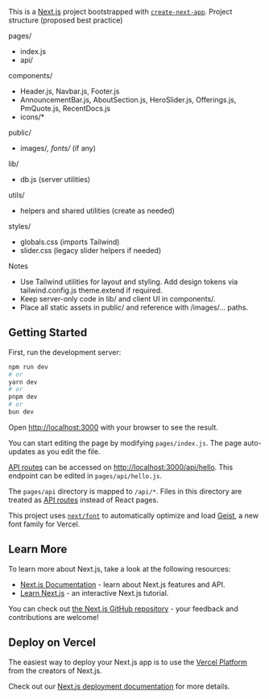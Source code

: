 This is a [Next.js](https://nextjs.org) project bootstrapped with [`create-next-app`](https://nextjs.org/docs/pages/api-reference/create-next-app).
Project structure (proposed best practice)

pages/
- index.js
- api/

components/
- Header.js, Navbar.js, Footer.js
- AnnouncementBar.js, AboutSection.js, HeroSlider.js, Offerings.js, PmQuote.js, RecentDocs.js
- icons/*

public/
- images/*, fonts/* (if any)

lib/
- db.js (server utilities)

utils/
- helpers and shared utilities (create as needed)

styles/
- globals.css (imports Tailwind)
- slider.css (legacy slider helpers if needed)

Notes
- Use Tailwind utilities for layout and styling. Add design tokens via tailwind.config.js theme.extend if required.
- Keep server-only code in lib/ and client UI in components/.
- Place all static assets in public/ and reference with /images/... paths.
## Getting Started

First, run the development server:

```bash
npm run dev
# or
yarn dev
# or
pnpm dev
# or
bun dev
```

Open [http://localhost:3000](http://localhost:3000) with your browser to see the result.

You can start editing the page by modifying `pages/index.js`. The page auto-updates as you edit the file.

[API routes](https://nextjs.org/docs/pages/building-your-application/routing/api-routes) can be accessed on [http://localhost:3000/api/hello](http://localhost:3000/api/hello). This endpoint can be edited in `pages/api/hello.js`.

The `pages/api` directory is mapped to `/api/*`. Files in this directory are treated as [API routes](https://nextjs.org/docs/pages/building-your-application/routing/api-routes) instead of React pages.

This project uses [`next/font`](https://nextjs.org/docs/pages/building-your-application/optimizing/fonts) to automatically optimize and load [Geist](https://vercel.com/font), a new font family for Vercel.

## Learn More

To learn more about Next.js, take a look at the following resources:

- [Next.js Documentation](https://nextjs.org/docs) - learn about Next.js features and API.
- [Learn Next.js](https://nextjs.org/learn-pages-router) - an interactive Next.js tutorial.

You can check out [the Next.js GitHub repository](https://github.com/vercel/next.js) - your feedback and contributions are welcome!

## Deploy on Vercel

The easiest way to deploy your Next.js app is to use the [Vercel Platform](https://vercel.com/new?utm_medium=default-template&filter=next.js&utm_source=create-next-app&utm_campaign=create-next-app-readme) from the creators of Next.js.

Check out our [Next.js deployment documentation](https://nextjs.org/docs/pages/building-your-application/deploying) for more details.
